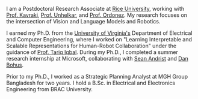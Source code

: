 I am a Postdoctoral Research Associate at [Rice University](https://www.rice.edu), working with [Prof. Kavraki](https://profiles.rice.edu/faculty/lydia-e-kavraki), [Prof. Unhelkar](https://profiles.rice.edu/faculty/vaibhav-unhelkar), and [Prof. Ordonez](https://profiles.rice.edu/faculty/vicente-ordonez-roman). My research focuses on the intersection of Vision and Language Models and Robotics.

I earned my Ph.D. from the [University of Virginia's](http://virginia.edu/) Department of Electrical and Computer Engineering, where I worked on "Learning Interpretable and Scalable Representations for Human-Robot Collaboration" under the guidance of [Prof. Tariq Iqbal](https://www.tiqbal.com/). During my Ph.D., I completed a summer research internship at Microsoft, collaborating with [Sean Andrist](https://seanandrist.com/) and [Dan Bohus](https://www.danbohus.com/).

Prior to my Ph.D., I worked as a Strategic Planning Analyst at MGH Group Bangladesh for two years. I hold a B.Sc. in Electrical and Electronics Engineering from BRAC University.

